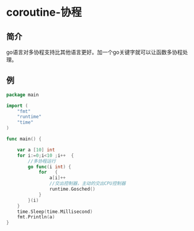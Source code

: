 # coroutine-协程

## 简介

go语言对多协程支持比其他语言更好。加一个go关键字就可以让函数多协程处理。


## 例

```go 
package main

import (
	"fmt"
	"runtime"
	"time"
)

func main() {

	var a [10] int
	for i:=0;i<10 ;i++  {
		//多协程运行
		go func(i int) {
			for   {
				a[i]++
				//交出控制器，主动的交出CPU控制器
				runtime.Gosched()
			}
		}(i)
	}
	time.Sleep(time.Millisecond)
	fmt.Println(a)
}

```


